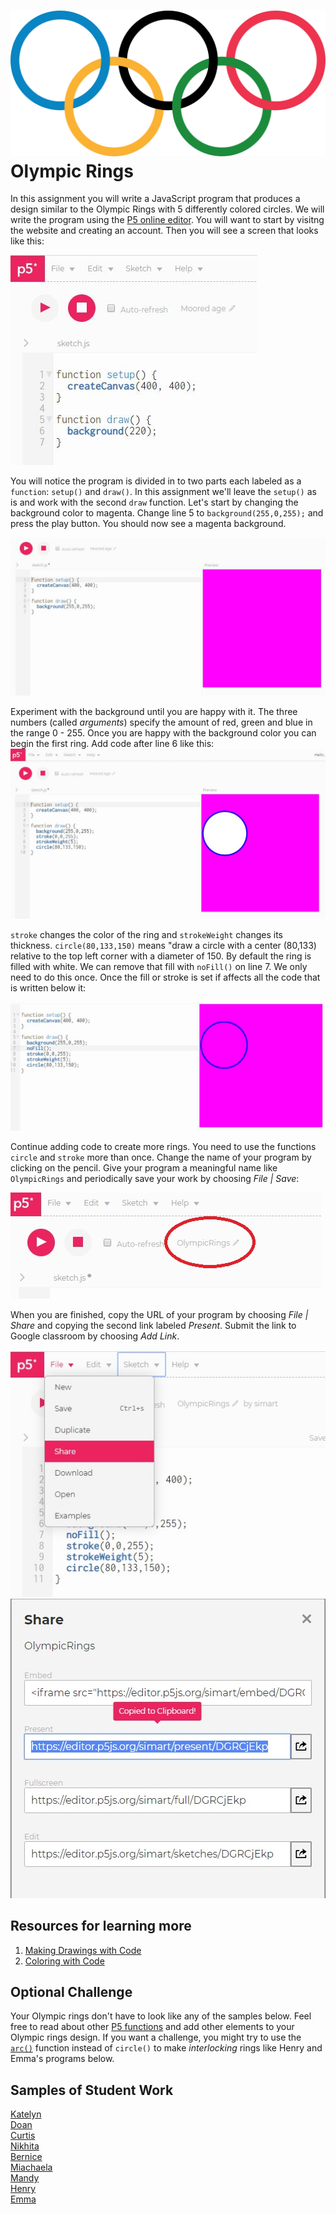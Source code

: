 ![](Olympic.png)      
Olympic Rings
=======================
In this assignment you will write a JavaScript program that produces a design similar to the Olympic Rings with 5 differently colored circles. We will write the program using the [P5 online editor](https://editor.p5js.org/). You will want to start by visitng the website and creating an account. Then you will see a screen that looks like this:

![](Olympic1.JPG)   

You will notice the program is divided in to two parts each labeled as a `function`: `setup()` and `draw()`. In this assignment we'll leave the `setup()` as is and work with the second `draw` function. Let's start by changing the background color to magenta. Change line 5 to `background(255,0,255);` and press the play button. You should now see a magenta background.

![](Olympic2.JPG)    

Experiment with the background until you are happy with it. The three numbers (called *arguments*) specify the amount of red, green and blue in the range 0 - 255. Once you are happy with the background color you can begin the first ring. Add code after line 6 like this:   
![](Olympic3.JPG)    

`stroke` changes the color of the ring and `strokeWeight` changes its thickness. `circle(80,133,150)` means "draw a circle with a center (80,133) relative to the top left corner with a diameter of 150. By default the ring is filled with white. We can remove that fill with `noFill()` on line 7. We only need to do this once. Once the fill or stroke is set if affects all the code that is written below it:

![](Olympic4.JPG)   

Continue adding code to create more rings. You need to use the functions `circle` and `stroke`  more than once. Change the name of your program by clicking on the pencil. Give your program a meaningful name like `OlympicRings` and periodically save your work by choosing *File | Save*:

![](OlympicName.jpg)

When you are finished, copy the URL of your program by choosing *File | Share* and copying the second link labeled *Present*. Submit the link to Google classroom by choosing *Add Link*.

![](OlympicShare1.jpg)   
![](OlympicShare2.jpg)    

Resources for learning more
------------------------------------------
1. [Making Drawings with Code](https://www.khanacademy.org/computing/computer-programming/programming/drawing-basics/pt/making-drawings-with-code)
2. [Coloring with Code](https://www.khanacademy.org/computing/computer-programming/programming/coloring/pt/coloring-with-code)


Optional Challenge
------------------
Your Olympic rings don't have to look like any of the samples below. Feel free to read about other [P5 functions](https://p5js.org/reference/) and add other elements to your Olympic rings design. If you want a challenge, you might try to use the [`arc()`](https://p5js.org/reference/#/p5/arc) function instead of `circle()` to make *interlocking* rings like Henry and Emma's programs below.


Samples of Student Work   
-----------------------   
[Katelyn](https://editor.p5js.org/jizhang6/present/LNBKC_9A)   
[Doan](https://editor.p5js.org/Duan25/present/43ca7kWM)   
[Curtis](https://editor.p5js.org/culee/present/RjS8wMgr)   
[Nikhita](https://editor.p5js.org/Bluesnow/present/H4SIhaWL)   
[Bernice](https://editor.p5js.org/bernicelau430/present/UINruiZc)   
[Miachaela](https://editor.p5js.org/michaela29/present/V2ZG81aK)   
[Mandy](OlympicRingsMandy.PNG)   
[Henry](OlympicRingsHenry.PNG)   
[Emma](OlympicRingsEmma.PNG)   
